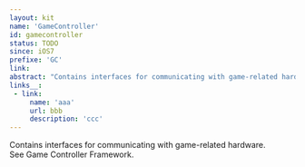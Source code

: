 ```yaml
---
layout: kit
name: 'GameController'
id: gamecontroller
status: TODO
since: iOS7
prefixe: 'GC'
link: 
abstract: "Contains interfaces for communicating with game-related hardware. See Game Controller Framework."
links__:
 - link:
     name: 'aaa'
     url: bbb
     description: 'ccc'
---
```


Contains interfaces for communicating with game-related hardware. See Game Controller Framework.
